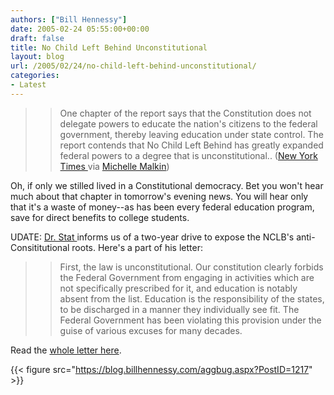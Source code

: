 ```yaml
---
authors: ["Bill Hennessy"]
date: 2005-02-24 05:55:00+00:00
draft: false
title: No Child Left Behind Unconstitutional
layout: blog
url: /2005/02/24/no-child-left-behind-unconstitutional/
categories:
- Latest
---
```


> 

> 
> > 

>> 
>> One chapter of the report says that the Constitution does not delegate powers to educate the nation's citizens to the federal government, thereby leaving education under state control. The report contends that No Child Left Behind has greatly expanded federal powers to a degree that is unconstitutional.. ([New York Times ](https://www.nytimes.com/2005/02/24/national/24child.html?pagewanted=2)via [Michelle Malkin](https://michellemalkin.com/archives/001585.htm))
>> 
>> 
> 
> 




Oh, if only we stilled lived in a Constitutional democracy. Bet you won't hear much about that chapter in tomorrow's evening news. You will hear only that it's a waste of money--as has been every federal education program, save for direct benefits to college students. 




UDATE: [Dr. Stat ](https://drstat.blogspot.com/)informs us of a two-year drive to expose the NCLB's anti-Consititutional roots. Here's a part of his letter:




> 

> 
> > 

>> 
>> First, the law is unconstitutional. Our constitution clearly forbids the Federal Government from engaging in activities which are not specifically prescribed for it, and education is notably absent from the list. Education is the responsibility of the states, to be discharged in a manner they individually see fit. The Federal Government has been violating this provision under the guise of various excuses for many decades. 
>> 
>> 
> 
> 




Read the [whole letter here](https://drstat.blogspot.com/2005/02/nclb-unconstitutional.html).

{{< figure src="https://blog.billhennessy.com/aggbug.aspx?PostID=1217" >}}

